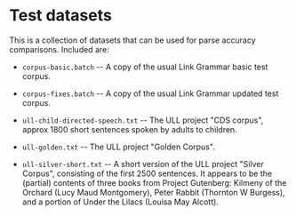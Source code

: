 
Test datasets
=============
This is a collection of datasets that can be used for parse accuracy
comparisons. Included are:

* `corpus-basic.batch` -- A copy of the usual Link Grammar basic
   test corpus.

* `corpus-fixes.batch` -- A copy of the usual Link Grammar updated
   test corpus.

* `ull-child-directed-speech.txt` -- The ULL project "CDS corpus",
   approx 1800 short sentences spoken by adults to children.

* `ull-golden.txt` -- The ULL project "Golden Corpus".

* `ull-silver-short.txt` -- A short version of the ULL project
   "Silver Corpus", consisting of the first 2500 sentences.
  It appears to be the (partial) contents of three books from
  Project Gutenberg: Kilmeny of the Orchard (Lucy Maud Montgomery),
  Peter Rabbit (Thornton W Burgess), and a portion of Under the Lilacs
  (Louisa May Alcott).
